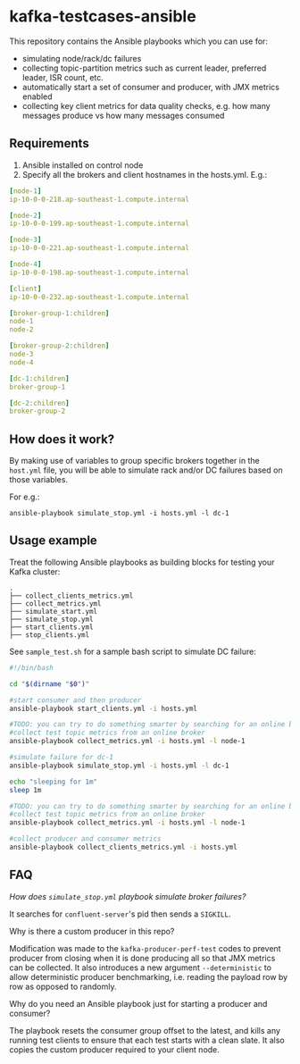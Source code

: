 # kafka-testcases-ansible

This repository contains the Ansible playbooks which you can use for:
* simulating node/rack/dc failures
* collecting topic-partition metrics such as current leader, preferred leader, ISR count, etc.
* automatically start a set of consumer and producer, with JMX metrics enabled
* collecting key client metrics for data quality checks, e.g. how many messages produce vs how many messages consumed


## Requirements
1. Ansible installed on control node
2. Specify all the brokers and client hostnames in the hosts.yml. E.g.:
```yaml
[node-1]
ip-10-0-0-218.ap-southeast-1.compute.internal

[node-2]
ip-10-0-0-199.ap-southeast-1.compute.internal

[node-3]
ip-10-0-0-221.ap-southeast-1.compute.internal

[node-4]
ip-10-0-0-198.ap-southeast-1.compute.internal

[client]
ip-10-0-0-232.ap-southeast-1.compute.internal

[broker-group-1:children]
node-1
node-2

[broker-group-2:children]
node-3
node-4

[dc-1:children]
broker-group-1

[dc-2:children]
broker-group-2
```


## How does it work?
By making use of variables to group specific brokers together in the `host.yml` file, you will be able to simulate rack and/or DC failures based on those variables.

For e.g.:
```
ansible-playbook simulate_stop.yml -i hosts.yml -l dc-1
```



## Usage example

Treat the following Ansible playbooks as building blocks for testing your Kafka cluster:

```
.
├── collect_clients_metrics.yml
├── collect_metrics.yml
├── simulate_start.yml
├── simulate_stop.yml
├── start_clients.yml
├── stop_clients.yml
```

See `sample_test.sh` for a sample bash script to simulate DC failure:
```bash
#!/bin/bash

cd "$(dirname "$0")"

#start consumer and then producer
ansible-playbook start_clients.yml -i hosts.yml

#TODO: you can try to do something smarter by searching for an online broker, then use it for collecting metrics
#collect test topic metrics from an online broker 
ansible-playbook collect_metrics.yml -i hosts.yml -l node-1

#simulate failure for dc-1
ansible-playbook simulate_stop.yml -i hosts.yml -l dc-1

echo "sleeping for 1m"
sleep 1m

#TODO: you can try to do something smarter by searching for an online broker, then use it for collecting metrics
#collect test topic metrics from an online broker
ansible-playbook collect_metrics.yml -i hosts.yml -l node-1

#collect producer and consumer metrics
ansible-playbook collect_clients_metrics.yml -i hosts.yml
```


## FAQ

*How does `simulate_stop.yml` playbook simulate broker failures?* 

It searches for `confluent-server`'s pid then sends a `SIGKILL`.
<br/>


Why is there a custom producer in this repo?

Modification was made to the `kafka-producer-perf-test` codes to prevent producer from closing when it is done producing all so that JMX metrics can be collected. It also introduces a new argument `--deterministic` to allow deterministic producer benchmarking, i.e. reading the payload row by row as opposed to randomly.
<br/>

Why do you need an Ansible playbook just for starting a producer and consumer?

The playbook resets the consumer group offset to the latest, and kills any running test clients to ensure that each test starts with a clean slate.
It also copies the custom producer required to your client node.
<br/>
